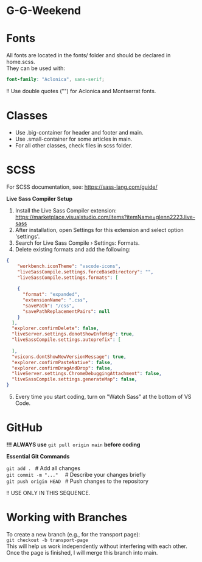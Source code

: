 # G-G-Weekend

# Fonts 

All fonts are located in the fonts/ folder and should be declared in home.scss.<br>
They can be used with:
```scss
font-family: "Aclonica", sans-serif;
```
‼ Use double quotes ("") for Aclonica and Montserrat fonts.

# Classes

- Use .big-container for header and footer and main.
- Use .small-container for some articles in main.
- For all other classes, check files in scss folder.

# SCSS

For SCSS documentation, see: https://sass-lang.com/guide/

<b>Live Sass Compiler Setup</b>

1. Install the Live Sass Compiler extension: https://marketplace.visualstudio.com/items?itemName=glenn2223.live-sass
2. After installation, open Settings for this extension and select option 'settings'.
3. Search for Live Sass Compile › Settings: Formats.
4. Delete existing formats and add the following:
```json
{
    "workbench.iconTheme": "vscode-icons",
    "liveSassCompile.settings.forceBaseDirectory": "",
    "liveSassCompile.settings.formats": [
      
    {
      "format": "expanded",
      "extensionName": ".css",
      "savePath": "/css",
      "savePathReplacementPairs": null
    }
  ],
  "explorer.confirmDelete": false,
  "liveServer.settings.donotShowInfoMsg": true,
  "liveSassCompile.settings.autoprefix": [
    
  ],
  "vsicons.dontShowNewVersionMessage": true,
  "explorer.confirmPasteNative": false,
  "explorer.confirmDragAndDrop": false,
  "liveServer.settings.ChromeDebuggingAttachment": false,
  "liveSassCompile.settings.generateMap": false,
}
```
5. Every time you start coding, turn on "Watch Sass" at the bottom of VS Code.

# GitHub

<b>!!! ALWAYS use</b> ` git pull origin main ` <b> before coding</b>

<b>Essential Git Commands</b>

`git add . `               # Add all changes  
`git commit -m "..."  `   # Describe your changes briefly  
`git push origin HEAD `   # Push changes to the repository  

‼ USE ONLY IN THIS SEQUENCE.

# Working with Branches
To create a new branch (e.g., for the transport page):<br>
` git checkout -b transport-page ` <br>
This will help us work independently without interfering with each other. <br>
Once the page is finished, I will merge this branch into main.

